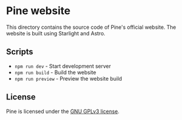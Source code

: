 # Pine website

This directory contains the source code of Pine's official website. The website is built using Starlight and Astro.

## Scripts

- `npm run dev` - Start development server
- `npm run build` - Build the website
- `npm run preview` - Preview the website build

## License

Pine is licensed under the [GNU GPLv3 license](./LICENSE).

